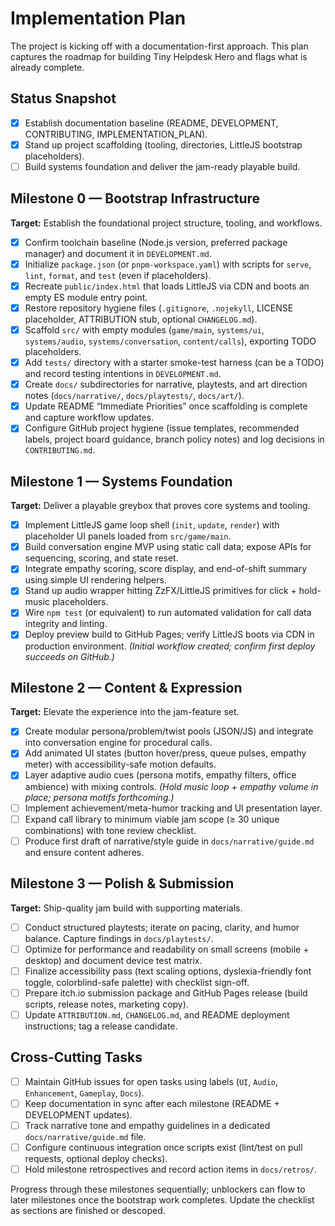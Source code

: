 # Implementation Plan

The project is kicking off with a documentation-first approach. This plan captures the roadmap for building Tiny Helpdesk Hero and flags what is already complete.

## Status Snapshot
- [x] Establish documentation baseline (README, DEVELOPMENT, CONTRIBUTING, IMPLEMENTATION_PLAN).
- [x] Stand up project scaffolding (tooling, directories, LittleJS bootstrap placeholders).
- [ ] Build systems foundation and deliver the jam-ready playable build.

## Milestone 0 — Bootstrap Infrastructure
**Target:** Establish the foundational project structure, tooling, and workflows.

- [x] Confirm toolchain baseline (Node.js version, preferred package manager) and document it in `DEVELOPMENT.md`.
- [x] Initialize `package.json` (or `pnpm-workspace.yaml`) with scripts for `serve`, `lint`, `format`, and `test` (even if placeholders).
- [x] Recreate `public/index.html` that loads LittleJS via CDN and boots an empty ES module entry point.
- [x] Restore repository hygiene files (`.gitignore`, `.nojekyll`, LICENSE placeholder, ATTRIBUTION stub, optional `CHANGELOG.md`).
- [x] Scaffold `src/` with empty modules (`game/main`, `systems/ui`, `systems/audio`, `systems/conversation`, `content/calls`), exporting TODO placeholders.
- [x] Add `tests/` directory with a starter smoke-test harness (can be a TODO) and record testing intentions in `DEVELOPMENT.md`.
- [x] Create `docs/` subdirectories for narrative, playtests, and art direction notes (`docs/narrative/`, `docs/playtests/`, `docs/art/`).
- [x] Update README “Immediate Priorities” once scaffolding is complete and capture workflow updates.
- [x] Configure GitHub project hygiene (issue templates, recommended labels, project board guidance, branch policy notes) and log decisions in `CONTRIBUTING.md`.

## Milestone 1 — Systems Foundation
**Target:** Deliver a playable greybox that proves core systems and tooling.

- [x] Implement LittleJS game loop shell (`init`, `update`, `render`) with placeholder UI panels loaded from `src/game/main`.
- [x] Build conversation engine MVP using static call data; expose APIs for sequencing, scoring, and state reset.
- [x] Integrate empathy scoring, score display, and end-of-shift summary using simple UI rendering helpers.
- [x] Stand up audio wrapper hitting ZzFX/LittleJS primitives for click + hold-music placeholders.
- [x] Wire `npm test` (or equivalent) to run automated validation for call data integrity and linting.
- [x] Deploy preview build to GitHub Pages; verify LittleJS boots via CDN in production environment. *(Initial workflow created; confirm first deploy succeeds on GitHub.)*

## Milestone 2 — Content & Expression
**Target:** Elevate the experience into the jam-feature set.

- [x] Create modular persona/problem/twist pools (JSON/JS) and integrate into conversation engine for procedural calls.
- [x] Add animated UI states (button hover/press, queue pulses, empathy meter) with accessibility-safe motion defaults.
- [x] Layer adaptive audio cues (persona motifs, empathy filters, office ambience) with mixing controls. *(Hold music loop + empathy volume in place; persona motifs forthcoming.)*
- [ ] Implement achievement/meta-humor tracking and UI presentation layer.
- [ ] Expand call library to minimum viable jam scope (≥ 30 unique combinations) with tone review checklist.
- [ ] Produce first draft of narrative/style guide in `docs/narrative/guide.md` and ensure content adheres.

## Milestone 3 — Polish & Submission
**Target:** Ship-quality jam build with supporting materials.

- [ ] Conduct structured playtests; iterate on pacing, clarity, and humor balance. Capture findings in `docs/playtests/`.
- [ ] Optimize for performance and readability on small screens (mobile + desktop) and document device test matrix.
- [ ] Finalize accessibility pass (text scaling options, dyslexia-friendly font toggle, colorblind-safe palette) with checklist sign-off.
- [ ] Prepare itch.io submission package and GitHub Pages release (build scripts, release notes, marketing copy).
- [ ] Update `ATTRIBUTION.md`, `CHANGELOG.md`, and README deployment instructions; tag a release candidate.

## Cross-Cutting Tasks
- [ ] Maintain GitHub issues for open tasks using labels (`UI`, `Audio`, `Enhancement`, `Gameplay`, `Docs`).
- [ ] Keep documentation in sync after each milestone (README + DEVELOPMENT updates).
- [ ] Track narrative tone and empathy guidelines in a dedicated `docs/narrative/guide.md` file.
- [ ] Configure continuous integration once scripts exist (lint/test on pull requests, optional deploy checks).
- [ ] Hold milestone retrospectives and record action items in `docs/retros/`.

Progress through these milestones sequentially; unblockers can flow to later milestones once the bootstrap work completes. Update the checklist as sections are finished or descoped.
